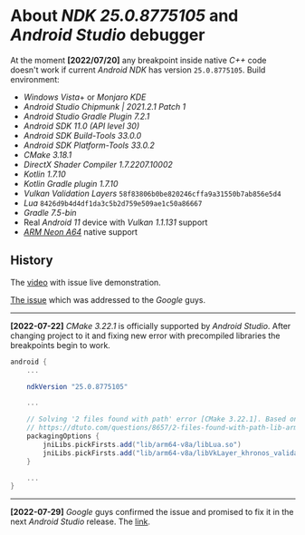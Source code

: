 # About _NDK 25.0.8775105_ and _Android Studio_ debugger

At the moment **[2022/07/20]** any breakpoint inside native _C++_ code doesn't work if current _Android NDK_ has version `25.0.8775105`. Build environment:

* _Windows Vista_+ or _Monjaro KDE_
* _Android Studio Chipmunk | 2021.2.1 Patch 1_
* _Android Studio Gradle Plugin 7.2.1_
* _Android SDK 11.0 (API level 30)_
* _Android SDK Build-Tools 33.0.0_
* _Android SDK Platform-Tools 33.0.2_
* _CMake 3.18.1_
* _DirectX Shader Compiler 1.7.2207.10002_
* _Kotlin 1.7.10_
* _Kotlin Gradle plugin 1.7.10_
* _Vulkan Validation Layers_ `58f83806b0be820246cffa9a31550b7ab856e5d4`
* _Lua_ `8426d9b4d4df1da3c5b2d759e509ae1c50a86667`
* _Gradle 7.5-bin_
* Real _Android 11_ device with _Vulkan 1.1.131_ support
* [_ARM Neon A64_](https://developer.arm.com/architectures/instruction-sets/simd-isas/neon/neon-programmers-guide-for-armv8-a/introducing-neon-for-armv8-a) native support

## History

The [video](https://drive.google.com/file/d/1MWUNINCH7XUyCcTAD9Mih4dmx7lZAbhd/view?usp=sharing) with issue live demonstration.

[The issue](https://issuetracker.google.com/issues/239589378) which was addressed to the _Google_ guys.

---

**[2022-07-22]** _CMake 3.22.1_ is officially supported by _Android Studio_. After changing project to it and fixing new error with precompiled libraries the breakpoints begin to work.

```gradle
android {
    ...

    ndkVersion "25.0.8775105"

    ...

    // Solving '2 files found with path' error [CMake 3.22.1]. Based on ideas from
    // https://dtuto.com/questions/8657/2-files-found-with-path-lib-arm64-v8a-libc-shared-so-from-inputs-react-native
    packagingOptions {
        jniLibs.pickFirsts.add("lib/arm64-v8a/libLua.so")
        jniLibs.pickFirsts.add("lib/arm64-v8a/libVkLayer_khronos_validation.so")
    }

    ...
}
```

---

**[2022-07-29]** _Google_ guys confirmed the issue and promised to fix it in the next _Android Studio_ release. The [link](https://issuetracker.google.com/issues/239589378#comment3).
